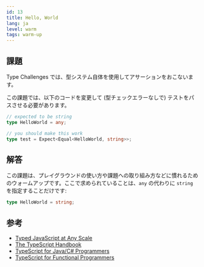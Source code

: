 ```yaml
---
id: 13
title: Hello, World
lang: ja
level: warm
tags: warm-up
---
```


## 課題

Type Challenges では、型システム自体を使用してアサーションをおこないます。

この課題では、以下のコードを変更して (型チェックエラーなしで) テストをパスさせる必要があります。

```ts
// expected to be string
type HelloWorld = any;
```

```ts
// you should make this work
type test = Expect<Equal<HelloWorld, string>>;
```

## 解答

この課題は、プレイグラウンドの使い方や課題への取り組み方などに慣れるためのウォームアップです。ここで求められていることは、`any` の代わりに `string` を指定することだけです:

```ts
type HelloWorld = string;
```

## 参考

- [Typed JavaScript at Any Scale](https://www.typescriptlang.org)
- [The TypeScript Handbook](https://www.typescriptlang.org/docs/handbook/intro.html)
- [TypeScript for Java/C# Programmers](https://www.typescriptlang.org/docs/handbook/typescript-in-5-minutes-oop.html)
- [TypeScript for Functional Programmers](https://www.typescriptlang.org/docs/handbook/typescript-in-5-minutes-func.html)
